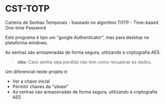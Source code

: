 # CST-TOTP
Carteira de Senhas Temporais - baseado no algoritmo TOTP - Time-based One-time Password

Este programa é tipo um "google Authenticator", mas para desktop na plataforma windows.

As senhas são armazenadas de forma segura, utilizando a criptografia AES. 
>**obs:** Caso senha seja perdida não tem como recuperar os dados.

Um diferencial neste projeto é:
- Ver a chave inicial
- Permitir chaves da "steam"
- As senhas são armazenadas de forma segura, utilizando a criptografia AES 
